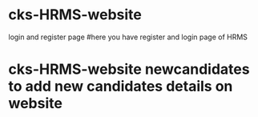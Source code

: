 # cks-HRMS-website
login and register page
#here you have register and login page of HRMS

# cks-HRMS-website newcandidates to add new candidates details on website

